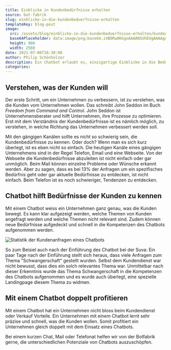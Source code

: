 ```yaml
---
title: Einblicke in Kundenbedürfnisse erhalten
source: bot-fabrik
slug: einblicke-in-die-kundenbeduerfnisse-erhalten
templateKey: blog-post
image:
  src: /assets/blog/einblicke-in-die-kundenbeduerfnisse-erhalten/kundenbeduerfnisse.png
  base64Placeholder: data:image/png;base64,iVBORw0KGgoAAAANSUhEUgAAAAgAAAADCAIAAAAhqtkfAAAACXBIWXMAAAsTAAALEwEAmpwYAAAATklEQVR4nGNgYGD4v8Fxz4blq7Zs+/zv/4GdO7u6uhggwLouZu+b7y9ff7vx/vvl6zd3btkClXBoveO37WPm8dev3319+PjJkSP7GRgYAMIWKCc1S9FCAAAAAElFTkSuQmCC
  height: 986
  width: 2560
date: 2021-07-06T16:30:00
author: Philip Schönholzer
description: Ein Chatbot erlaubt es, einzigartige Einblicke in die Bedürfnisse der Kunden zu erhalten.
categories:
---
```


## Verstehen, was der Kunden will

Der erste Schritt, um ein Unternehmen zu verbessern, ist zu verstehen, was die Kunden vom Unternehmen wollen. Das schreibt John Seddon im Buch _Freedom from Command and Control_. John Seddon ist Unternehmensberater und hilft Unternehmen, ihre Prozesse zu optimieren. Erst mit dem Verständnis der Kundenbedürfnisse ist es nämlich möglich, zu verstehen, in welche Richtung das Unternehmen verbessert werden soll.

Mit den gängigen Kanälen sollte es nicht so schwierig sein, die Kundenbedürfnisse zu kennen. Oder doch? Wenn man es sich kurz überlegt, ist es eben nicht so einfach. Die heutigen Kanäle eines gängigen Unternehmens sind in der Regel Telefon, Email und eine Webseite. Von der Webseite die Kundenbedürfnisse abzuleiten ist nicht einfach oder gar unmöglich. Beim Mail können einzelne Probleme oder Wünsche erkannt werden. Aber zu sagen, dass es bei 13% der Anfragen um ein spezifisches Bedürfnis geht oder gar aktuelle Bedürfnisse zu entdecken, ist nicht einfach. Beim Telefon ist es noch schwieriger, Tendenzen zu entdecken.

## Chatbot hilft Bedürfnisse der Kunden zu kennen

Mit einem Chatbot weiss ein Unternehmen ganz genau, was die Kunden bewegt. Es kann klar aufgezeigt werden, welche Themen von Kunden angefragt werden und welche Themen nicht relevant sind. Zudem können neue Bedürfnisse aufgedeckt und schnell in die Kompetenzen des Chatbots aufgenommen werden.

![Statistik der Kundenanfragen eines Chatbots](absichten-erkennen.png)

So zum Beisiel auch nach der Einführung des Chatbot bei der Suva: Ein paar Tage nach der Einführung stellt sich heraus, dass viele Anfragen zum Thema "Schwangerschaft" gestellt wurden. Selbst dem Kundendienst war nicht bewusst, dass dies ein solch relevantes Thema war. Unmittelbar nach dieser Erkenntnis wurde das Thema Schwangerschaft in die Kompetenzen des Chatbots aufgenommen und es wurde auch überlegt, eine spezielle Landingpage diesem Thema zu widmen.

## Mit einem Chatbot doppelt profitieren

Mit einem Chatbot hat ein Unternehmen nicht bloss beim Kundendienst oder Verkauf Vorteile. Ein Unternehmen mit einem Chatbot lernt sehr präzise und schnell, was die Kunden wollen. Somit profitiert ein Unternehmen gleich doppelt mit dem Einsatz eines Chatbots.

Bei einem kurzen Chat, Mail oder Telefonat helfen wir von der Botfabrik gerne, die unterschiedlichen Potenziale von Chatbots auszuschöpfen.
